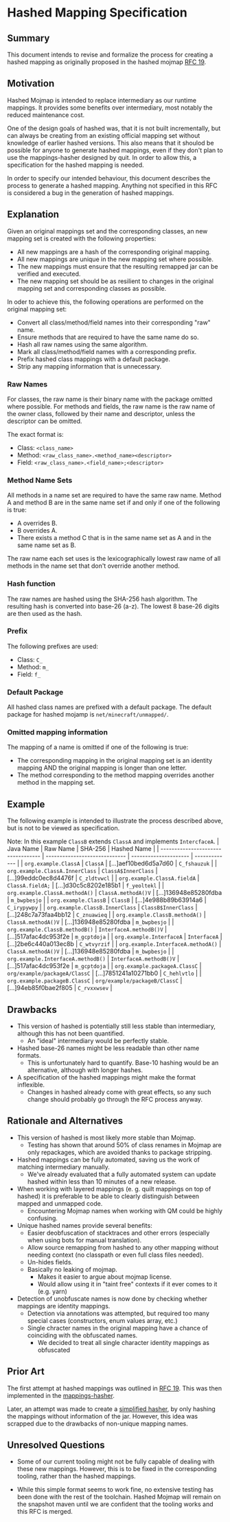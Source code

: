 # Hashed Mapping Specification

## Summary

This document intends to revise and formalize the process for creating a
hashed mapping as originally proposed in the hashed mojmap [RFC 19](https://github.com/QuiltMC/rfcs/blob/master/rfc/0019-hashed-mojmap.md).

## Motivation

Hashed Mojmap is intended to replace intermediary as our runtime mappings.
It provides some benefits over intermediary, most notably the reduced maintenance cost.

One of the design goals of hashed was, that it is not built incrementally,
but can always be creating from an existing official mapping set without knowledge of earlier hashed versions.
This also means that it shoulod be possible for anyone to generate hashed mappings,
even if they don't plan to use the mappings-hasher designed by quit.
In order to allow this, a specification for the hashed mapping is needed.

In order to specify our intended behaviour, this document describes the process to generate a hashed mapping.
Anything not specified in this RFC is considered a bug in the generation of hashed mappings.

## Explanation

Given an original mappings set and the corresponding classes, an new mapping set is created with the following properties:
- All new mappings are a hash of the corresponding original mapping.
- All new mappings are unique in the new mapping set where possible.
- The new mappings must ensure that the resulting remapped jar can be verified and executed.
- The new mapping set should be as resilient to changes in the original mapping set and corresponding classes as possible.

In oder to achieve this, the following operations are performed on the original mapping set:
- Convert all class/method/field names into their corresponding "raw" name.
- Ensure methods that are required to have the same name do so.
- Hash all raw names using the same algorithm.
- Mark all class/method/field names with a corresponding prefix.
- Prefix hashed class mappings with a default package.
- Strip any mapping information that is unnecessary.

### Raw Names
For classes, the raw name is their binary name with the package omitted where possible.
For methods and fields, the raw name is the raw name of the owner class, followed by their name and descriptor, unless the descriptor can be omitted.

The exact format is:
- Class: `<class_name>`
- Method: `<raw_class_name>.<method_name><descriptor>`
- Field: `<raw_class_name>.<field_name>;<descriptor>`

### Method Name Sets
All methods in a name set are required to have the same raw name.
Method A and method B are in the same name set if and only if one of the following is true:
- A overrides B.
- B overrides A.
- There exists a method C that is in the same name set as A and in the same name set as B.

The raw name each set uses is the lexicographically lowest raw name of all methods in the name set that don't override another method.

### Hash function
The raw names are hashed using the SHA-256 hash algorithm.
The resulting hash is converted into base-26 (a-z).
The lowest 8 base-26 digits are then used as the hash.

### Prefix
The following prefixes are used:
- Class: `C_`
- Method: `m_`
- Field: `f_`

### Default Package
All hashed class names are prefixed with a default package.
The default package for hashed mojamp is `net/minecraft/unmapped/`.

### Omitted mapping information
The mapping of a name is omitted if one of the following is true:
- The corresponding mapping in the original mapping set is an identity mapping AND the original mapping is longer than one letter.
- The method corresponding to the method mapping overrides another method in the mapping set.

## Example
The following example is intended to illustrate the process described above, but is not to be viewed as specification.

Note: In this example `ClassB` extends `ClassA` and implements `IntercfaceA`.
| Java Name                          | Raw Name                      | SHA-256               | Hashed Name   |
| ---------------------------------- | ----------------------------- | --------------------- | ------------- |
| `org.example.ClassA`               | `ClassA`                      | [...]aef10bed6d5a7d60 | `C_fshauzuk`  |
| `org.example.ClassA.InnerClass`    | `ClassA$InnerClass`           | [...]99eddc0ec8d4476f | `C_zldtvwcl`  |
| `org.example.ClassA.fieldA`        | `ClassA.fieldA;`              | [...]d30c5c8202e185b1 | `f_yeoltekl`  |
| `org.example.ClassA.methodA()`     | `ClassA.methodA()V`           | [...]136948e85280fdba | `m_bwpbesjo`  |
| `org.example.ClassB`               | `ClassB`                      | [...]4e988b89b63914a6 | `C_irypywpy`  |
| `org.example.ClassB.InnerClass`    | `ClassB$InnerClass`           | [...]248c7a73faa4bb12 | `C_znuawieq`  |
| `org.example.ClassB.methodA()`     | `ClassA.methodA()V`           | [...]136948e85280fdba | `m_bwpbesjo`  |
| `org.example.ClassB.methodB()`     | `InterfaceA.methodB()V`       | [...]517afac4dc953f2e | `m_gcptdoja`  |
| `org.example.InterfaceA`           | `InterfaceA`                  | [...]2be6c440a013ec8b | `C_wtvyrzif`  |
| `org.example.InterfaceA.methodA()` | `ClassA.methodA()V`           | [...]136948e85280fdba | `m_bwpbesjo`  |
| `org.example.InterfaceA.methodB()` | `InterfaceA.methodB()V`       | [...]517afac4dc953f2e | `m_gcptdoja`  |
| `org.example.packageA.ClassC`      | `org/example/packageA/ClassC` | [...]7851241a10271bb0 | `C_hehlvtlo`  |
| `org.example.packageB.ClassC`      | `org/example/packageB/ClassC` | [...]94eb85f0bae2f805 | `C_rvxxwsev`  |

## Drawbacks

- This version of hashed is potentially still less stable than intermediary, although this has not been quantified.
  - An "ideal" intermediary would be perfectly stable.
- Hashed base-26 names might be less readable than other name formats.
  - This is unfortunately hard to quantify. Base-10 hashing would be an alternative, although with longer hashes.
- A specification of the hashed mappings might make the format inflexible.
  - Changes in hashed already come with great effects, so any such change should probably go through the RFC process anyway.

## Rationale and Alternatives

- This version of hashed is most likely more stable than Mojmap.
  - Testing has shown that around 50% of class renames in Mojmap are only repackages,
    which are avoided thanks to package stripping.
- Hashed mappings can be fully automated, saving us the work of matching intermediary manually.
  - We've already evaluated that a fully automated system can update hashed within less than 10 minutes of a new release.
- When working with layered mappings (e. g. quilt mappings on top of hashed) it is preferable
  to be able to clearly distinguish between mapped and unmapped code.
  - Encountering Mojmap names when working with QM could be highly confusing.
- Unique hashed names provide several benefits:
  - Easier deobfuscation of stacktraces and other errors (especially when using bots for manual translation).
  - Allow source remapping from hashed to any other mapping without needing context (no classpath or even full class files needed).
  - Un-hides fields.
  - Basically no leaking of mojmap.
    - Makes it easier to argue about mojmap license.
    - Would allow using it in "taint free" contexts if it ever comes to it (e.g. yarn)
- Detection of unobfuscate names is now done by checking whether mappings are identity mappings.
  - Detection via annotations was attempted, but required too many special cases (constructors, enum values array, etc.)
  - Single chracter names in the original mapping have a chance of coinciding with the obfuscated names.
    - We decided to treat all single character identity mappings as obfuscated

## Prior Art

The first attempt at hashed mappings was outlined in [RFC 19](https://github.com/QuiltMC/rfcs/blob/master/rfc/0019-hashed-mojmap.md).
This was then implemented in the [mappings-hasher](https://github.com/QuiltMC/mappings-hasher).

Later, an attempt was made to create a [simplified hasher](https://github.com/QuiltMC/mappings-hasher/tree/archive/simplified_hasher),
by only hashing the mappings without information of the jar.
However, this idea was scrapped due to the drawbacks of non-unique mapping names.

## Unresolved Questions

- Some of our current tooling might not be fully capable of dealing with these new mappings.
  However, this is to be fixed in the corresponding tooling, rather than the hashed mappings.

- While this simple format seems to work fine, no extensive testing has been done with the rest of the toolchain.
  Hashed Mojmap will remain on the snapshot maven until we are confident that the tooling works and this RFC is merged.
